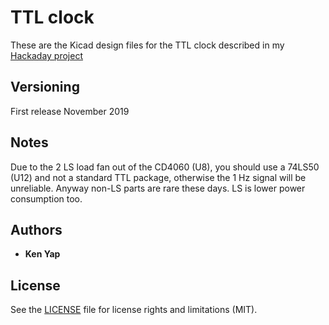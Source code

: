 # TTL clock

These are the Kicad design files for the TTL clock described in my [Hackaday project](https://hackaday.io/project/168157-ttl-binary-clock)

## Versioning

First release November 2019

## Notes

Due to the 2 LS load fan out of the CD4060 (U8), you should use a 74LS50 (U12) and not a standard TTL package, otherwise the 1 Hz signal will be unreliable. Anyway non-LS parts are rare these days. LS is lower power consumption too.

## Authors

* **Ken Yap**

## License

See the [LICENSE](LICENSE.md) file for license rights and limitations (MIT).
